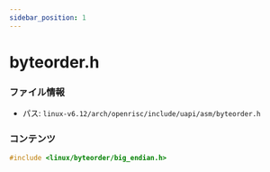 ```yaml
---
sidebar_position: 1
---
```

# byteorder.h

### ファイル情報

- パス: `linux-v6.12/arch/openrisc/include/uapi/asm/byteorder.h`

### コンテンツ

```h
#include <linux/byteorder/big_endian.h>

```
